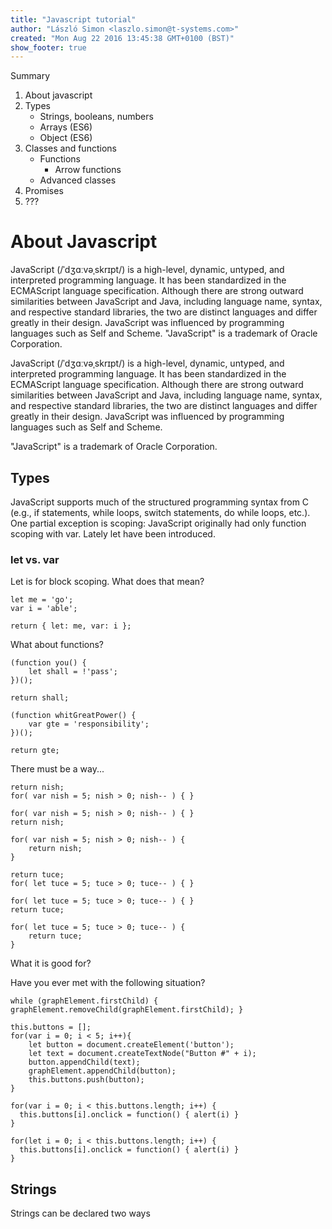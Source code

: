 ```yaml
---
title: "Javascript tutorial"
author: "László Simon <laszlo.simon@t-systems.com>"
created: "Mon Aug 22 2016 13:45:38 GMT+0100 (BST)"
show_footer: true
---
```


Summary
1. About javascript
2. Types
    + Strings, booleans, numbers
    + Arrays (ES6)
    + Object (ES6)
3. Classes and functions
    + Functions
        + Arrow functions
    + Advanced classes
4. Promises
5. ???


# About Javascript

  JavaScript (/ˈdʒɑːvəˌskrɪpt/) is a high-level, dynamic, untyped, and interpreted programming language. It has been standardized in the ECMAScript language specification.
Although there are strong outward similarities between JavaScript and Java, including language name, syntax, and respective standard libraries, the two are distinct languages and differ greatly in their design. JavaScript was influenced by programming languages such as Self and Scheme.
"JavaScript" is a trademark of Oracle Corporation.

  JavaScript (/ˈdʒɑːvəˌskrɪpt/) is a high-level, dynamic, untyped, and interpreted programming language. It has been standardized in the ECMAScript language specification.
Although there are strong outward similarities between JavaScript and Java, including language name, syntax, and respective standard libraries, the two are distinct languages and differ greatly in their design. JavaScript was influenced by programming languages such as Self and Scheme.

  "JavaScript" is a trademark of Oracle Corporation.

## Types

JavaScript supports much of the structured programming syntax from C (e.g., if statements, while loops, switch statements, do while loops, etc.). One partial exception is scoping: JavaScript originally had only function scoping with var. Lately let have been introduced.


### let vs. var

Let is for block scoping. What does that mean?

```javascript; runnable
let me = 'go';
var i = 'able';

return { let: me, var: i };
```

What about functions?

```javascript; runnable
(function you() {
    let shall = !'pass';
})();

return shall;
```

```javascript; runnable
(function whitGreatPower() {
    var gte = 'responsibility';
})();

return gte;
```

There must be a way...

```javascript; runnable
return nish;
for( var nish = 5; nish > 0; nish-- ) { }
```

```javascript; runnable
for( var nish = 5; nish > 0; nish-- ) { }
return nish;
```

```javascript; runnable
for( var nish = 5; nish > 0; nish-- ) {
    return nish;
}
```

```javascript; runnable
return tuce;
for( let tuce = 5; tuce > 0; tuce-- ) { }
```

```javascript; runnable
for( let tuce = 5; tuce > 0; tuce-- ) { }
return tuce;
```

```javascript; runnable
for( let tuce = 5; tuce > 0; tuce-- ) {
    return tuce;
}
```

What it is good for?

Have you ever met with the following situation?

```javascript; runnable
while (graphElement.firstChild) { graphElement.removeChild(graphElement.firstChild); }

this.buttons = [];
for(var i = 0; i < 5; i++){
    let button = document.createElement('button');
    let text = document.createTextNode("Button #" + i);
    button.appendChild(text);
    graphElement.appendChild(button);
    this.buttons.push(button);
}

```

```javascript; runnable
for(var i = 0; i < this.buttons.length; i++) {
  this.buttons[i].onclick = function() { alert(i) }
}
```

```javascript; runnable
for(let i = 0; i < this.buttons.length; i++) {
  this.buttons[i].onclick = function() { alert(i) }
}
```

## Strings

Strings can be declared two ways

